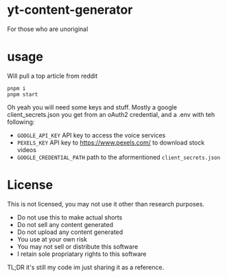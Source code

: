 # yt-content-generator
For those who are unoriginal

# usage
Will pull a top article from reddit
```
pnpm i
pnpm start
```

Oh yeah you will need some keys and stuff. Mostly a google client_secrets.json you get from an oAuth2 credential, and a .env with teh following:
- `GOOGLE_API_KEY` API key to access the voice services
- `PEXELS_KEY` API key to https://www.pexels.com/ to download stock videos
- `GOOGLE_CREDENTIAL_PATH` path to the aformentioned `client_secrets.json`

# License
This is not licensed, you may not use it other than research purposes.
- Do not use this to make actual shorts
- Do not sell any content generated 
- Do not upload any content generated
- You use at your own risk
- You may not sell or distribute this software
- I retain sole propriatary rights to this software

TL;DR it's still my code im just sharing it as a reference.
